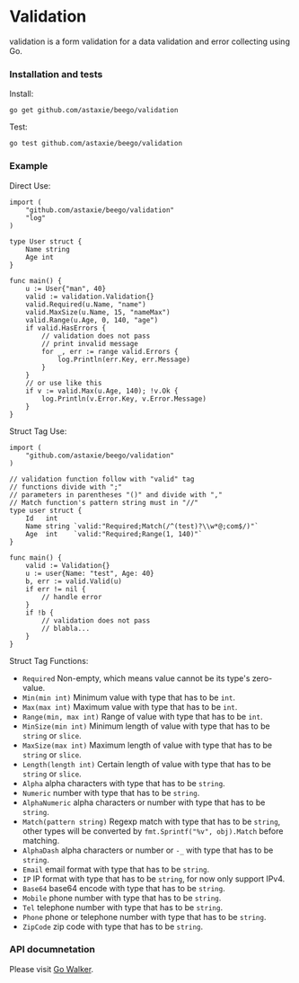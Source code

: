 # Validation

validation is a form validation for a data validation and error collecting using Go.

### Installation and tests

Install:

	go get github.com/astaxie/beego/validation

Test:

	go test github.com/astaxie/beego/validation

### Example

Direct Use:

	import (
		"github.com/astaxie/beego/validation"
		"log"
	)

	type User struct {
		Name string
		Age int
	}

	func main() {
		u := User{"man", 40}
		valid := validation.Validation{}
		valid.Required(u.Name, "name")
		valid.MaxSize(u.Name, 15, "nameMax")
		valid.Range(u.Age, 0, 140, "age")
		if valid.HasErrors {
			// validation does not pass
			// print invalid message
			for _, err := range valid.Errors {
				log.Println(err.Key, err.Message)
			}
		}
		// or use like this
		if v := valid.Max(u.Age, 140); !v.Ok {
			log.Println(v.Error.Key, v.Error.Message)
		}
	}

Struct Tag Use:

	import (
		"github.com/astaxie/beego/validation"
	)

	// validation function follow with "valid" tag
	// functions divide with ";"
	// parameters in parentheses "()" and divide with ","
	// Match function's pattern string must in "//"
	type user struct {
		Id   int
		Name string `valid:"Required;Match(/^(test)?\\w*@;com$/)"`
		Age  int    `valid:"Required;Range(1, 140)"`
	}

	func main() {
		valid := Validation{}
		u := user{Name: "test", Age: 40}
		b, err := valid.Valid(u)
		if err != nil {
			// handle error
		}
		if !b {
			// validation does not pass
			// blabla...
		}
	}

Struct Tag Functions:

* `Required` Non-empty, which means value cannot be its type's zero-value.
* `Min(min int)` Minimum value with type that has to be `int`.
* `Max(max int)` Maximum value with type that has to be `int`.
* `Range(min, max int)` Range of value with type that has to be `int`.
* `MinSize(min int)` Minimum length of value with type that has to be `string` or `slice`.
* `MaxSize(max int)` Maximum length of value with type that has to be `string` or `slice`.
* `Length(length int)` Certain length of value with type that has to be `string` or `slice`.
* `Alpha` alpha characters with type that has to be `string`.
* `Numeric` number with type that has to be `string`.
* `AlphaNumeric` alpha characters or number with type that has to be `string`.
* `Match(pattern string)` Regexp match with type that has to be `string`, other types will be converted by `fmt.Sprintf("%v", obj).Match` before matching.
* `AlphaDash` alpha characters or number or `-_` with type that has to be `string`.
* `Email` email format with type that has to be `string`.
* `IP`  IP format with type that has to be `string`, for now only support IPv4.
* `Base64` base64 encode with type that has to be `string`.
* `Mobile` phone number with type that has to be `string`.
* `Tel` telephone number with type that has to be `string`.
* `Phone` phone or telephone number with type that has to be `string`.
* `ZipCode` zip code with type that has to be `string`.

### API documnetation

Please visit [Go Walker](http://gowalker.org/github.com/astaxie/beego/validation).